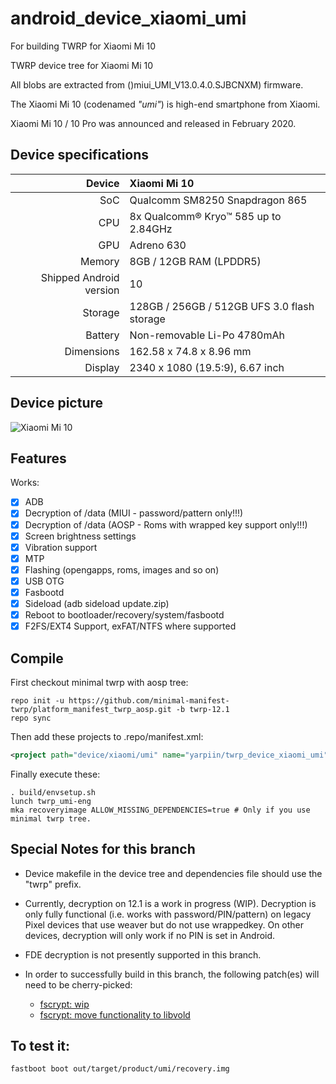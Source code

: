 # android_device_xiaomi_umi
For building TWRP for Xiaomi Mi 10

TWRP device tree for Xiaomi Mi 10

All blobs are extracted from ()miui_UMI_V13.0.4.0.SJBCNXM) firmware.

The Xiaomi Mi 10 (codenamed _"umi"_) is high-end smartphone from Xiaomi.

Xiaomi Mi 10 / 10 Pro was announced and released in February 2020.

## Device specifications

| Device       | Xiaomi Mi 10                                |
| -----------: | :------------------------------------------ |
| SoC          | Qualcomm SM8250 Snapdragon 865              |
| CPU          | 8x Qualcomm® Kryo™ 585 up to 2.84GHz        |
| GPU          | Adreno 630                                  |
| Memory       | 8GB / 12GB RAM (LPDDR5)                     |
| Shipped Android version | 10                               |
| Storage      | 128GB / 256GB / 512GB UFS 3.0 flash storage |
| Battery      | Non-removable Li-Po 4780mAh                 |
| Dimensions   | 162.58 x 74.8 x 8.96 mm                     |
| Display      | 2340 x 1080 (19.5:9), 6.67 inch             |

## Device picture

![Xiaomi Mi 10](https://cdn.cnbj0.fds.api.mi-img.com/b2c-shopapi-pms/pms_1581494372.61732687.jpg)

## Features

Works:

- [X] ADB
- [X] Decryption of /data (MIUI - password/pattern only!!!)
- [X] Decryption of /data (AOSP - Roms with wrapped key support only!!!)
- [X] Screen brightness settings
- [X] Vibration support
- [X] MTP
- [X] Flashing (opengapps, roms, images and so on)
- [X] USB OTG
- [X] Fasbootd
- [X] Sideload (adb sideload update.zip)
- [X] Reboot to bootloader/recovery/system/fasbootd
- [X] F2FS/EXT4 Support, exFAT/NTFS where supported

## Compile

First checkout minimal twrp with aosp tree:

```
repo init -u https://github.com/minimal-manifest-twrp/platform_manifest_twrp_aosp.git -b twrp-12.1
repo sync
```

Then add these projects to .repo/manifest.xml:

```xml
<project path="device/xiaomi/umi" name="yarpiin/twrp_device_xiaomi_umi" remote="github" revision="android-12.1" />
```

Finally execute these:

```
. build/envsetup.sh
lunch twrp_umi-eng
mka recoveryimage ALLOW_MISSING_DEPENDENCIES=true # Only if you use minimal twrp tree.

```
## Special Notes for this branch
- Device makefile in the device tree and dependencies file should use the "twrp" prefix.
- Currently, decryption on 12.1 is a work in progress (WIP). Decryption is only fully functional (i.e. works with password/PIN/pattern) on legacy Pixel devices that use weaver but do not use wrappedkey. On other devices, decryption will only work if no PIN is set in Android.
- FDE decryption is not presently supported in this branch.
- In order to successfully build in this branch, the following patch(es) will need to be cherry-picked:

    - [fscrypt: wip](https://gerrit.twrp.me/c/android_bootable_recovery/+/5405)
    - [fscrypt: move functionality to libvold](https://gerrit.twrp.me/c/android_system_vold/+/5540)

## To test it:

```
fastboot boot out/target/product/umi/recovery.img
```

